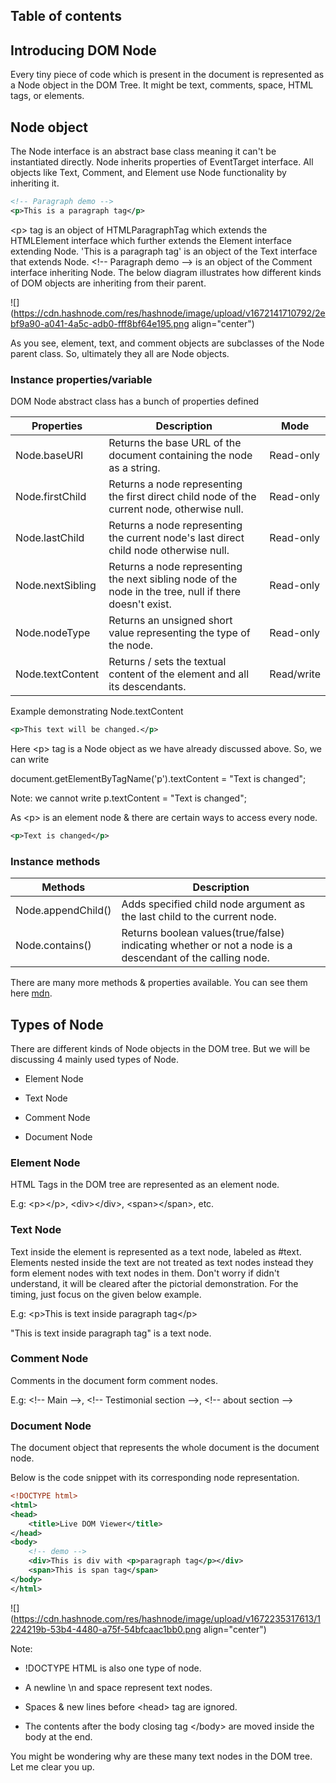 ## Table of contents

## Introducing DOM Node

Every tiny piece of code which is present in the document is represented as a Node object in the DOM Tree. It might be text, comments, space, HTML tags, or elements.

## Node object

The Node interface is an abstract base class meaning it can't be instantiated directly. Node inherits properties of EventTarget interface. All objects like Text, Comment, and Element use Node functionality by inheriting it.

```xml
<!-- Paragraph demo -->
<p>This is a paragraph tag</p>
```

&lt;p&gt; tag is an object of HTMLParagraphTag which extends the HTMLElement interface which further extends the Element interface extending Node. 'This is a paragraph tag' is an object of the Text interface that extends Node. &lt;!-- Paragraph demo --&gt; is an object of the Comment interface inheriting Node. The below diagram illustrates how different kinds of DOM objects are inheriting from their parent.

![](https://cdn.hashnode.com/res/hashnode/image/upload/v1672141710792/2ebf9a90-a041-4a5c-adb0-fff8bf64e195.png align="center")

As you see, element, text, and comment objects are subclasses of the Node parent class. So, ultimately they all are Node objects.

### Instance properties/variable

DOM Node abstract class has a bunch of properties defined

| Properties | Description | Mode |
| --- | --- | --- |
| Node.baseURI | Returns the base URL of the document containing the node as a string. | Read-only |
| Node.firstChild | Returns a node representing the first direct child node of the current node, otherwise null. | Read-only |
| Node.lastChild | Returns a node representing the current node's last direct child node otherwise null. | Read-only |
| Node.nextSibling | Returns a node representing the next sibling node of the node in the tree, null if there doesn't exist. | Read-only |
| Node.nodeType | Returns an unsigned short value representing the type of the node. | Read-only |
| Node.textContent | Returns / sets the textual content of the element and all its descendants. | Read/write |

Example demonstrating Node.textContent

```xml
<p>This text will be changed.</p>
```

Here &lt;p&gt; tag is a Node object as we have already discussed above. So, we can write

document.getElementByTagName('p').textContent = "Text is changed";

Note: we cannot write p.textContent = "Text is changed";

As &lt;p&gt; is an element node & there are certain ways to access every node.

```xml
<p>Text is changed</p>
```

### Instance methods

| Methods | Description |
| --- | --- |
| Node.appendChild() | Adds specified child node argument as the last child to the current node. |
| Node.contains() | Returns boolean values(true/false) indicating whether or not a node is a descendant of the calling node. |

There are many more methods & properties available. You can see them here [mdn](https://developer.mozilla.org/en-US/docs/Web/API/Node).

## Types of Node

There are different kinds of Node objects in the DOM tree. But we will be discussing 4 mainly used types of Node.

* Element Node
    
* Text Node
    
* Comment Node
    
* Document Node
    

### Element Node

HTML Tags in the DOM tree are represented as an element node.

E.g: &lt;p&gt;&lt;/p&gt;, &lt;div&gt;&lt;/div&gt;, &lt;span&gt;&lt;/span&gt;, etc.

### Text Node

Text inside the element is represented as a text node, labeled as #text. Elements nested inside the text are not treated as text nodes instead they form element nodes with text nodes in them. Don't worry if didn't understand, it will be cleared after the pictorial demonstration. For the timing, just focus on the given below example.

E.g: &lt;p&gt;This is text inside paragraph tag&lt;/p&gt;

"This is text inside paragraph tag" is a text node.

### Comment Node

Comments in the document form comment nodes.

E.g: &lt;!-- Main --&gt;, &lt;!-- Testimonial section --&gt;, &lt;!-- about section --&gt;

### Document Node

The document object that represents the whole document is the document node.

Below is the code snippet with its corresponding node representation.

```xml
<!DOCTYPE html>
<html>
<head>
    <title>Live DOM Viewer</title>
</head>
<body>
    <!-- demo -->
    <div>This is div with <p>paragraph tag</p></div>
    <span>This is span tag</span>
</body>
</html>
```

![](https://cdn.hashnode.com/res/hashnode/image/upload/v1672235317613/1224219b-53b4-4480-a75f-54bfcaac1bb0.png align="center")

Note:

* !DOCTYPE HTML is also one type of node.
    
* A newline \\n and space represent text nodes.
    
* Spaces & new lines before &lt;head&gt; tag are ignored.
    
* The contents after the body closing tag &lt;/body&gt; are moved inside the body at the end.
    

You might be wondering why are these many text nodes in the DOM tree. Let me clear you up.
